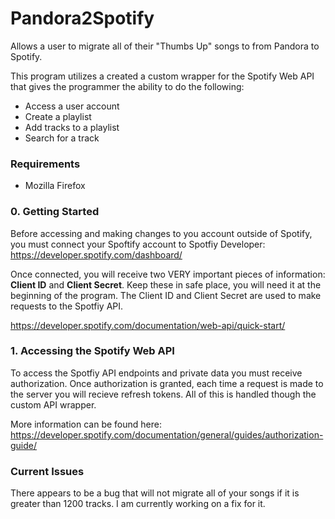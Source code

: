 # Pandora2Spotify
Allows a user to migrate all of their "Thumbs Up" songs to from Pandora to Spotify.

This program utilizes a created a custom wrapper for the Spotify Web API that gives the programmer the ability to do the following: 
- Access a user account
- Create a playlist
- Add tracks to a playlist
- Search for a track

### Requirements
- Mozilla Firefox 


### 0. Getting Started
Before accessing and making changes to you account outside of Spotify, you must connect your Spoftify account to Spotfiy Developer:
https://developer.spotify.com/dashboard/

Once connected, you will receive two VERY important pieces of information: <b>Client ID</b> and <b>Client Secret</b>. Keep these in safe place, you will need it at the beginning of the program. The Client ID and Client Secret are used to make requests to the Spotfiy API.

https://developer.spotify.com/documentation/web-api/quick-start/



### 1. Accessing the Spotify Web API
To access the Spotfiy API endpoints and private data you must receive authorization. Once authorization is granted, each time a request is made to the server 
you will recieve refresh tokens. All of this is handled though the custom API wrapper.

More information can be found here: https://developer.spotify.com/documentation/general/guides/authorization-guide/


### Current Issues
There appears to be a bug that will not migrate all of your songs if it is greater than 1200 tracks. I am currently working on a fix for it.
